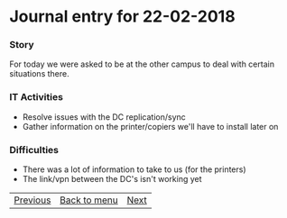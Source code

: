 # Journal entry for 22-02-2018

### Story

For today we were asked to be at the other campus to deal with certain situations there.

### IT Activities

- Resolve issues with the DC replication/sync
- Gather information on the printer/copiers we'll have to install later on

### Difficulties

- There was a lot of information to take to us (for the printers)
- The link/vpn between the DC's isn't working yet

<table><tr><td><a href="20-02.html">Previous</a></td><td><a href="../README.html">Back to menu</a></td><td><a href="23-02.html">Next</a></td></tr></table>
